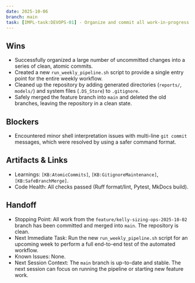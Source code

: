 ```yaml
---
date: 2025-10-06
branch: main
task: [IMPL-task:DEVOPS-01] - Organize and commit all work-in-progress changes, merge to main, and clean up branches.
---
```


## Wins

- Successfully organized a large number of uncommitted changes into a series of clean, atomic commits.
- Created a new `run_weekly_pipeline.sh` script to provide a single entry point for the entire weekly workflow.
- Cleaned up the repository by adding generated directories (`reports/`, `models/`) and system files (`.DS_Store`) to `.gitignore`.
- Safely merged the feature branch into `main` and deleted the old branches, leaving the repository in a clean state.

## Blockers

- Encountered minor shell interpretation issues with multi-line `git commit` messages, which were resolved by using a safer command format.

## Artifacts & Links

- Learnings: `[KB:AtomicCommits]`, `[KB:GitignoreMaintenance]`, `[KB:SafeBranchMerge]`.
- Code Health: All checks passed (Ruff format/lint, Pytest, MkDocs build).

## Handoff

- Stopping Point: All work from the `feature/kelly-sizing-ops-2025-10-02` branch has been committed and merged into `main`. The repository is clean.
- Next Immediate Task: Run the new `run_weekly_pipeline.sh` script for an upcoming week to perform a full end-to-end test of the automated workflow.
- Known Issues: None.
- Next Session Context: The `main` branch is up-to-date and stable. The next session can focus on running the pipeline or starting new feature work.
